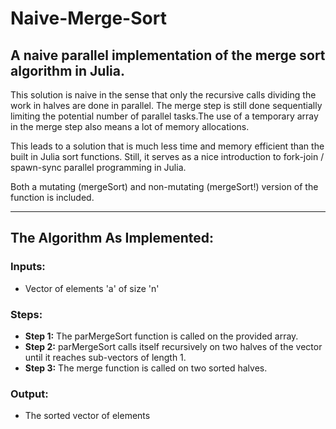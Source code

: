 # Naive-Merge-Sort

## A naive parallel implementation of the merge sort algorithm in Julia.

This solution is naive in the sense that only the recursive calls dividing the work in halves are done in parallel. The merge step is still done sequentially limiting the potential number of parallel tasks.The use of a temporary array in the merge step also means a lot of memory allocations.

This leads to a solution that is much less time and memory efficient than the built in Julia sort functions. Still, it serves as a nice introduction to fork-join / spawn-sync parallel programming in Julia.

Both a mutating (mergeSort) and non-mutating (mergeSort!) version of the function is included.

---

## The Algorithm As Implemented:
### Inputs:
- Vector of elements 'a' of size 'n'

### Steps:
- **Step 1:** The parMergeSort function is called on the provided array.
- **Step 2:** parMergeSort calls itself recursively on two halves of the vector until it reaches sub-vectors of length 1.
- **Step 3:** The merge function is called on two sorted halves.

### Output:
- The sorted vector of elements
